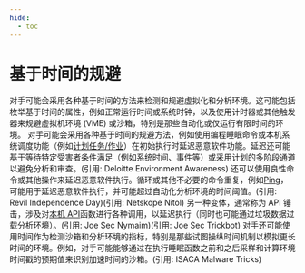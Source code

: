 ```yaml
---
hide:
  - toc
---
```


# 基于时间的规避

对手可能会采用各种基于时间的方法来检测和规避虚拟化和分析环境。这可能包括枚举基于时间的属性，例如正常运行时间或系统时钟，以及使用计时器或其他触发器来规避虚拟机环境 (VME) 或沙箱，特别是那些自动化或仅运行有限时间的环境。  对手可能会采用各种基于时间的规避方法，例如使用编程睡眠命令或本机系统调度功能（例如[计划任务/作业](https://attack.mitre.org/techniques/T1053)）在初始执行时延迟恶意软件功能。延迟还可能基于等待特定受害者条件满足（例如系统时间、事件等）或采用计划的[多阶段通道](https://attack.mitre.org/techniques/T1104)以避免分析和审查。(引用: Deloitte Environment Awareness)  还可以使用良性命令或其他操作来延迟恶意软件执行。循环或其他不必要的命令重复，例如[Ping](https://attack.mitre.org/software/S0097)，可能用于延迟恶意软件执行，并可能超过自动化分析环境的时间阈值。(引用: Revil Independence Day)(引用: Netskope Nitol) 另一种变体，通常称为 API 锤击，涉及对[本机 API](https://attack.mitre.org/techniques/T1106)函数进行各种调用，以延迟执行（同时也可能通过垃圾数据过载分析环境）。(引用: Joe Sec Nymaim)(引用: Joe Sec Trickbot)  对手还可能使用时间作为检测沙箱和分析环境的指标，特别是那些试图操纵时间机制以模拟更长时间的环境。例如，对手可能能够通过在执行睡眠函数之前和之后采样和计算环境时间戳的预期值来识别加速时间的沙箱。(引用: ISACA Malware Tricks)
